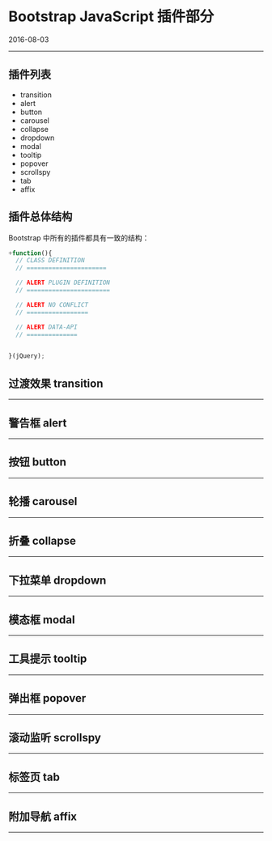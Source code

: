 # Bootstrap JavaScript 插件部分

2016-08-03

---

## 插件列表

- transition
- alert
- button
- carousel
- collapse
- dropdown
- modal
- tooltip
- popover
- scrollspy
- tab
- affix

## 插件总体结构

Bootstrap 中所有的插件都具有一致的结构：

```javascript
+function(){
  // CLASS DEFINITION
  // ======================

  // ALERT PLUGIN DEFINITION
  // =======================

  // ALERT NO CONFLICT
  // =================

  // ALERT DATA-API
  // ==============


}(jQuery);
```



## 过渡效果 transition
---


## 警告框 alert
---


## 按钮 button
---


## 轮播 carousel
---


## 折叠 collapse
---


## 下拉菜单 dropdown
---


## 模态框 modal
---


## 工具提示 tooltip
---


## 弹出框 popover
---


## 滚动监听 scrollspy
---


## 标签页 tab
---


## 附加导航 affix
---
